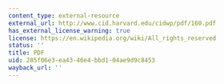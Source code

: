 ```yaml
---
content_type: external-resource
external_url: http://www.cid.harvard.edu/cidwp/pdf/160.pdf
has_external_license_warning: true
license: https://en.wikipedia.org/wiki/All_rights_reserved
status: ''
title: PDF
uid: 285f06e3-ea43-46e4-bbd1-04ae9d9c8453
wayback_url: ''
---
```


